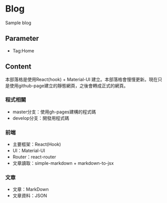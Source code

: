 # Blog

Sample blog

## Parameter

* Tag:Home

## Content

本部落格是使用React(hook) + Material-UI 建立。本部落格會慢慢更新。現在只是使用github-page建立的靜態網頁，之後會轉成正式的網頁。

### 程式相關

* master分支：使用gh-pages建構的程式碼
* develop分支：開發用程式碼

### 前端

* 主要框架：React(Hook)
* UI：Material-UI
* Router：react-router
* 文章讀取：simple-markdown + markdown-to-jsx

### 文章

* 文章：MarkDown
* 文章資料：JSON
